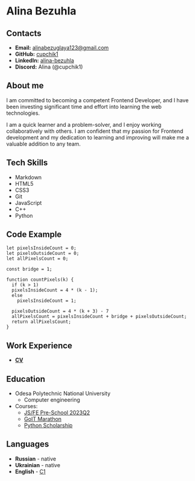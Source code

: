 # Alina Bezuhla

## Contacts

- **Email:** alinabezuglaya123@gmail.com
- **GitHub:** [cupchik1](https://github.com/cupchik1)
- **LinkedIn:** [alina-bezuhla](https://www.linkedin.com/in/alina-bezuhla/)
- **Discord:** Alina (@cupchik1)

## About me

I am committed to becoming a competent Frontend Developer, and I have been investing significant time and effort into learning the web technologies.

I am a quick learner and a problem-solver, and I enjoy working collaboratively with others. I am confident that my passion for Frontend development and my dedication to learning and improving will make me a valuable addition to any team.

## Tech Skills

- Markdown
- HTML5
- CSS3
- Git
- JavaScript
- C++
- Python

## Code Example

```
let pixelsInsideCount = 0;
let pixelsOutsideCount = 0;
let allPixelsCount = 0;

const bridge = 1;

function countPixels(k) {
  if (k > 1)
  pixelsInsideCount = 4 * (k - 1);
  else
    pixelsInsideCount = 1;

  pixelsOutsideCount = 4 * (k + 3) - 7
  allPixelsCount = pixelsInsideCount + bridge + pixelsOutsideCount;
  return allPixelsCount;
}
```

## Work Experience

- [**CV**](https://cupchik1.github.io/rsschool-cv/cv)

## Education

- Odesa Polytechnic National University
  - Computer engineering
- Courses:
  - [JS/FE Pre-School 2023Q2](https://github.com/rolling-scopes-school/tasks/tree/master/stage0)
  - [GoIT Marathon](https://m.goit.global/ua/?utm_source=ref&utm_medium=ref&utm_campaign=mu)
  - [Python Scholarship](https://prjctr.com/course/python-beginning-scholarship?utm_source=cat_dou&utm_medium=referral&utm_campaign=python_free&utm_term=Dev_ds#curators)

## Languages

- **Russian** - native
- **Ukrainian** - native
- **English** - [C1](https://www.efset.org/cert/voL8aD)

